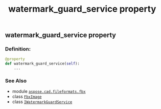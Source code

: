 ﻿---
title: watermark_guard_service property
second_title: Aspose.CAD for Python via .NET API References
description: 
type: docs
weight: 250
url: /python-net/aspose.cad.fileformats.fbx/fbximage/watermark_guard_service/
is_root: false
---

## watermark_guard_service property

### Definition:
```python
@property
def watermark_guard_service(self):
    ...
```

### See Also
* module [`aspose.cad.fileformats.fbx`](../../)
* class [`FbxImage`](/cad/python-net/aspose.cad.fileformats.fbx/fbximage)
* class [`IWatermarkGuardService`](/cad/python-net/aspose.cad.watermarkguard/iwatermarkguardservice)
